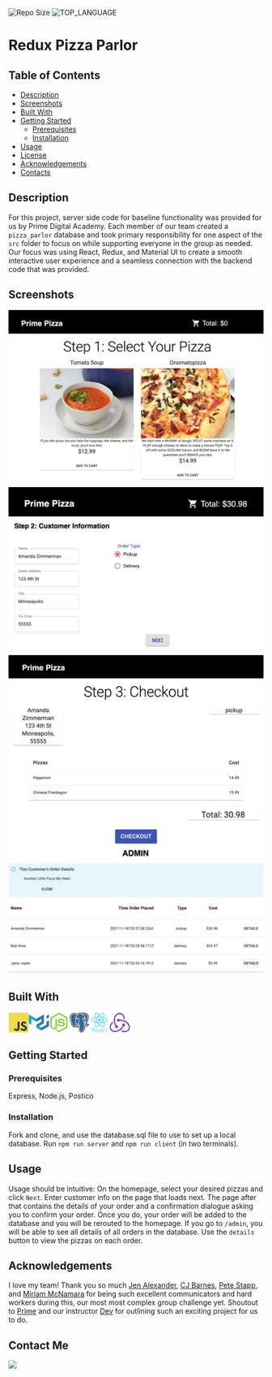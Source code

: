  ![Repo Size](https://img.shields.io/github/languages/code-size/jenny-alexander/redux-pizza-parlor.svg?style=for-the-badge) ![TOP_LANGUAGE](https://img.shields.io/github/languages/top/jenny-alexander/redux-pizza-parlor.svg?style=for-the-badge) 
    
# Redux Pizza Parlor

## Table of Contents

- [Description](#description)
- [Screenshots](#screenshots)
- [Built With](#built-with)
- [Getting Started](#getting-started)
  - [Prerequisites](#prerequisites)
  - [Installation](#installation)
- [Usage](#usage)
- [License](#license)
- [Acknowledgements](#acknowledgements)
- [Contacts](#contacts)

## Description

For this project, server side code for baseline functionality was provided for us by Prime Digital Academy. Each member of our team created a `pizza_parlor` database and took primary responsibility for one aspect of the `src` folder to focus on while supporting everyone in the group as needed. Our focus was using React, Redux, and Material UI to create a smooth interactive user experience and a seamless connection with the backend code that was provided.

## Screenshots

![Step 1](public/images/Step1.png)
![Step 2](public/images/Step2.png)
![Step 3](public/images/Step3.png)
![Admin Page](public/images/Admin.png)

## Built With

<a href="https://developer.mozilla.org/en-US/docs/Web/JavaScript"><img src="https://raw.githubusercontent.com/devicons/devicon/master/icons/javascript/javascript-original.svg" height="40px" width="40px" /></a><a href="https://material-ui.com/"><img src="https://raw.githubusercontent.com/devicons/devicon/master/icons/materialui/materialui-original.svg" height="40px" width="40px" /></a><a href="https://nodejs.org/en/"><img src="https://raw.githubusercontent.com/devicons/devicon/master/icons/nodejs/nodejs-original.svg" height="40px" width="40px" /></a><a href="https://www.postgresql.org/"><img src="https://raw.githubusercontent.com/devicons/devicon/master/icons/postgresql/postgresql-original.svg" height="40px" width="40px" /></a><a href="https://reactjs.org/"><img src="https://raw.githubusercontent.com/devicons/devicon/master/icons/react/react-original-wordmark.svg" height="40px" width="40px" /></a><a href="https://redux.js.org/"><img src="https://raw.githubusercontent.com/devicons/devicon/master/icons/redux/redux-original.svg" height="40px" width="40px" /></a>

## Getting Started

### Prerequisites

Express, Node.js, Postico

### Installation

Fork and clone, and use the database.sql file to use to set up a local database. Run `npm run server` and `npm run client` (in two terminals).

## Usage

Usage should be intuitive: On the homepage, select your desired pizzas and click `Next`. Enter customer info on the page that loads next. The page after that contains the details of your order and a confirmation dialogue asking you to confirm your order. Once you do, your order will be added to the database and you will be rerouted to the homepage. If you go to `/admin`, you will be able to see all details of all orders in the database. Use the `details` button to view the pizzas on each order.

## Acknowledgements

I love my team! Thank you so much [Jen Alexander](https://github.com/jenny-alexander), [CJ Barnes](https://github.com/cee-jay-bee), [Pete Stapp](https://github.com/petestapp), and [Miriam McNamara](https://github.com/MiriamMcNamara) for being such excellent communicators and hard workers during this, our most most complex group challenge yet. Shoutout to [Prime](https://github.com/PrimeAcademy/ "Prime") and our instructor [Dev](https://github.com/devjanaprime/ "Dev") for outlining such an exciting project for us to do.

## Contact Me

<a href="https://www.linkedin.com/in/amanda-zimmerman-206496123/"><img src="https://img.shields.io/badge/LinkedIn-0077B5?style=for-the-badge&logo=linkedin&logoColor=white" /></a>  